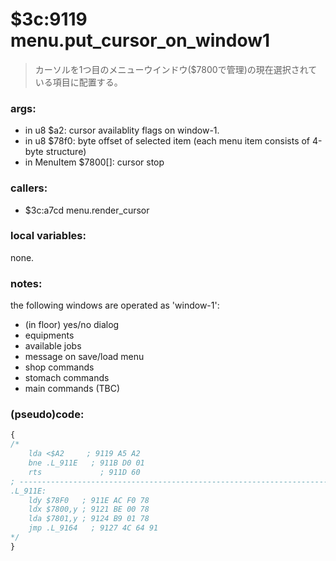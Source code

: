 ﻿

# $3c:9119 menu.put_cursor_on_window1
> カーソルを1つ目のメニューウインドウ($7800で管理)の現在選択されている項目に配置する。

### args:
+	in u8 $a2: cursor availablity flags on window-1.
+	in u8 $78f0: byte offset of selected item (each menu item consists of 4-byte structure)
+	in MenuItem $7800[]: cursor stop

### callers:
+	$3c:a7cd menu.render_cursor

### local variables:
none.

### notes:
the following windows are operated as 'window-1':

-	(in floor) yes/no dialog
-	equipments
-	available jobs
-	message on save/load menu
-	shop commands
-	stomach commands
-	main commands (TBC)

### (pseudo)code:
```js
{
/*
    lda <$A2     ; 9119 A5 A2
    bne .L_911E   ; 911B D0 01
    rts             ; 911D 60
; ----------------------------------------------------------------------------
.L_911E:
  	ldy $78F0   ; 911E AC F0 78
    ldx $7800,y ; 9121 BE 00 78
    lda $7801,y ; 9124 B9 01 78
    jmp .L_9164   ; 9127 4C 64 91
*/
}
```


